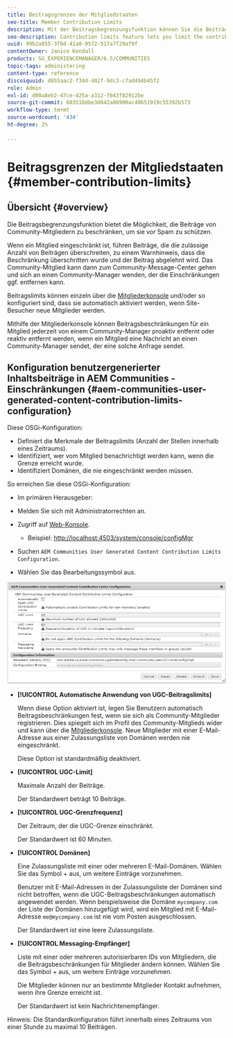 ```yaml
---
title: Beitragsgrenzen der Mitgliedstaaten
seo-title: Member Contribution Limits
description: Mit der Beitragsbegrenzungsfunktion können Sie die Beiträge zum Schutz vor Spam einschränken
seo-description: Contribution limits feature lets you limit the contributions to protect against spam
uuid: 99b2a855-3f0d-41a0-9572-517a7f29af9f
contentOwner: Janice Kendall
products: SG_EXPERIENCEMANAGER/6.5/COMMUNITIES
topic-tags: administering
content-type: reference
discoiquuid: d855aac2-f34d-402f-9dc3-c7ad494b45f2
role: Admin
exl-id: d00a8eb2-47ce-425a-a312-f043f82912be
source-git-commit: 603518dbe3d842a08900ac40651919c55392b573
workflow-type: tm+mt
source-wordcount: '434'
ht-degree: 2%

---
```


# Beitragsgrenzen der Mitgliedstaaten {#member-contribution-limits}

## Übersicht {#overview}

Die Beitragsbegrenzungsfunktion bietet die Möglichkeit, die Beiträge von Community-Mitgliedern zu beschränken, um sie vor Spam zu schützen.

Wenn ein Mitglied eingeschränkt ist, führen Beiträge, die die zulässige Anzahl von Beiträgen überschreiten, zu einem Warnhinweis, dass die Beschränkung überschritten wurde und der Beitrag abgelehnt wird. Das Community-Mitglied kann dann zum Community-Message-Center gehen und sich an einen Community-Manager wenden, der die Einschränkungen ggf. entfernen kann.

Beitragslimits können einzeln über die [Mitgliederkonsole](members.md) und/oder so konfiguriert sind, dass sie automatisch aktiviert werden, wenn Site-Besucher neue Mitglieder werden.

Mithilfe der Mitgliederkonsole können Beitragsbeschränkungen für ein Mitglied jederzeit von einem Community-Manager proaktiv entfernt oder reaktiv entfernt werden, wenn ein Mitglied eine Nachricht an einen Community-Manager sendet, der eine solche Anfrage sendet.

## Konfiguration benutzergenerierter Inhaltsbeiträge in AEM Communities - Einschränkungen {#aem-communities-user-generated-content-contribution-limits-configuration}

Diese OSGi-Konfiguration:

* Definiert die Merkmale der Beitragslimits (Anzahl der Stellen innerhalb eines Zeitraums).
* Identifiziert, wer vom Mitglied benachrichtigt werden kann, wenn die Grenze erreicht wurde.
* Identifiziert Domänen, die nie eingeschränkt werden müssen.

So erreichen Sie diese OSGi-Konfiguration:

* Im primären Herausgeber:
* Melden Sie sich mit Administratorrechten an.
* Zugriff auf [Web-Konsole](../../help/sites-deploying/configuring-osgi.md).

   * Beispiel: [http://localhost:4503/system/console/configMgr](http://localhost:4503/system/console/configMgr)

* Suchen `AEM Communities User Generated Content Contribution Limits Configuration`.
* Wählen Sie das Bearbeitungssymbol aus.

![configure-limits](assets/configure-limits.png)

* **[!UICONTROL Automatische Anwendung von UGC-Beitragslimits]**

   Wenn diese Option aktiviert ist, legen Sie Benutzern automatisch Beitragsbeschränkungen fest, wenn sie sich als Community-Mitglieder registrieren. Dies spiegelt sich im Profil des Community-Mitglieds wider und kann über die [Mitgliederkonsole](members.md). Neue Mitglieder mit einer E-Mail-Adresse aus einer Zulassungsliste von Domänen werden nie eingeschränkt.

   Diese Option ist standardmäßig deaktiviert.

* **[!UICONTROL UGC-Limit]**

   Maximale Anzahl der Beiträge.

   Der Standardwert beträgt 10 Beiträge.

* **[!UICONTROL UGC-Grenzfrequenz]**

   Der Zeitraum, der die UGC-Grenze einschränkt.

   Der Standardwert ist 60 Minuten.

* **[!UICONTROL Domänen]**

   Eine Zulassungsliste mit einer oder mehreren E-Mail-Domänen. Wählen Sie das Symbol + aus, um weitere Einträge vorzunehmen.

   Benutzer mit E-Mail-Adressen in der Zulassungsliste der Domänen sind nicht betroffen, wenn die UGC-Beitragsbeschränkungen automatisch angewendet werden. Wenn beispielsweise die Domäne `mycompany.com` der Liste der Domänen hinzugefügt wird, wird ein Mitglied mit E-Mail-Adresse `me@mycompany.com` ist nie vom Posten ausgeschlossen.

   Der Standardwert ist eine leere Zulassungsliste.

* **[!UICONTROL Messaging-Empfänger]**

   Liste mit einer oder mehreren autorisierbaren IDs von Mitgliedern, die die Beitragsbeschränkungen für Mitglieder ändern können. Wählen Sie das Symbol + aus, um weitere Einträge vorzunehmen.

   Die Mitglieder können nur an bestimmte Mitglieder Kontakt aufnehmen, wenn ihre Grenze erreicht ist.

   Der Standardwert ist kein Nachrichtenempfänger.

Hinweis: Die Standardkonfiguration führt innerhalb eines Zeitraums von einer Stunde zu maximal 10 Beiträgen.
